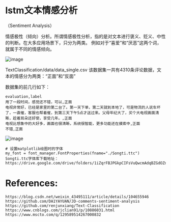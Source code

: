 # lstm文本情感分析
（Sentiment Analysis）

情感极性（倾向）分析。所谓情感极性分析，指的是对文本进行褒义、贬义、中性的判断。在大多应用场景下，只分为两类。
例如对于“喜爱”和“厌恶”这两个词，就属于不同的情感倾向。


![image](https://user-images.githubusercontent.com/36963108/173188980-ac618f90-6146-4419-ae08-9152aa28f66c.png)



TextClassification/data/data_single.csv 该数据集一共有4310条评论数据，文本的情感分为两类：“正面”和“反面”


数据集的前几行如下：
```buildoutcfg
evaluation,label
用了一段时间，感觉还不错，可以,正面
电视非常好，已经是家里的第二台了。第一天下单，第二天就到本地了，可是物流的人说车坏了，一直催，客服也帮着催，到第三天下午5点才送过来。父母年纪大了，买个大电视画面清晰，趁着耳朵还好使，享受几年。,正面
电视比想象中的大好多，画面也很清晰，系统很智能，更多功能还在摸索中,正面
不错,正面
```
![image](https://user-images.githubusercontent.com/36963108/173188724-b8c5b456-9c56-4f5e-a56b-a28e2681ef4b.png)

```buildoutcfg
# 设置matplotlib绘图时的字体
my_font = font_manager.FontProperties(fname="./Songti.ttc")
Songti.ttc字体库下载地址：https://drive.google.com/drive/folders/1iZqrFBJPGkpCIFsVuQwcmAdqBZGdOZnB
```
# References:

```buildoutcfg
https://blog.csdn.net/weixin_43495111/article/details/104655946
https://github.com/DA1YAYUAN/JD-comments-sentiment-analysis
https://github.com/renjunxiang/Text-Classification
https://www.cnblogs.com/jclian91/p/10886031.html
https://www.mscto.com/q/129589514267000832
```
